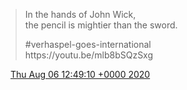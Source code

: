 > In the hands of John Wick,   
> the pencil is mightier than the sword\.  
>   
> \#verhaspel\-goes\-international  
> https://youtu\.be/mlb8bSQzSxg

<img src="../../media/tweet.ico" width="12" /> [Thu Aug 06 12:49:10 +0000 2020](https://twitter.com/DromerDenker/status/1291355635624312836)